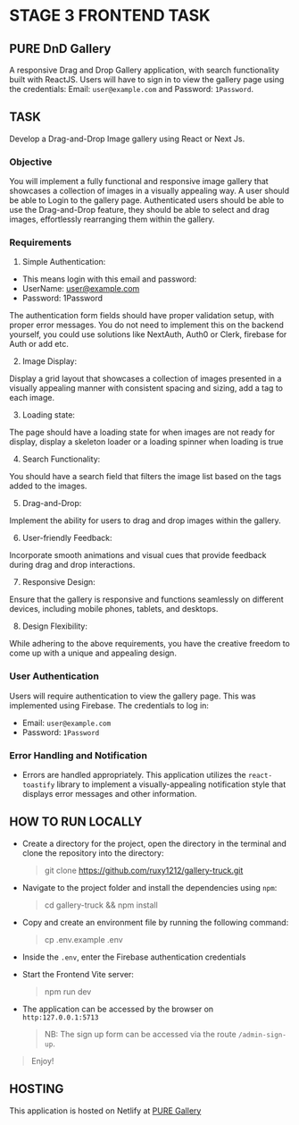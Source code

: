 # STAGE 3 FRONTEND TASK

## PURE DnD Gallery

A responsive Drag and Drop Gallery application, with search functionality built with ReactJS. Users will have to sign in to view the gallery page using the credentials: Email: `user@example.com` and Password: `1Password`.

## TASK

Develop a Drag-and-Drop Image gallery using React or Next Js.

### Objective

You will implement a fully functional and responsive image gallery that showcases a collection of images in a visually appealing way.
A user should be able to Login to the gallery page. Authenticated users should be able to use the Drag-and-Drop feature, they should be able to select and drag images, effortlessly rearranging them within the gallery.

### Requirements

1. Simple Authentication: 

- This means login with this email and password:
- UserName: user@example.com
- Password: 1Password

The authentication form fields should have proper validation setup, with proper error messages. You do not need to implement this on the backend yourself, you could use solutions like NextAuth, Auth0 or Clerk, firebase for Auth or add etc.

2. Image Display:

Display a grid layout that showcases a collection of images presented in a visually appealing manner with consistent spacing and sizing, add a tag to each image.

3. Loading state:

The page should have a loading state for when images are not ready for display, display a skeleton loader or a loading spinner when loading is true

4. Search Functionality:

You should have a search field that filters the image list based on the tags added to the images.

5. Drag-and-Drop:

Implement the ability for users to drag and drop images within the gallery.

6. User-friendly Feedback:

Incorporate smooth animations and visual cues that provide feedback during drag and drop interactions.

7. Responsive Design:

Ensure that the gallery is responsive and functions seamlessly on different devices, including mobile phones, tablets, and desktops.

8. Design Flexibility:

While adhering to the above requirements, you have the creative freedom to come up with a unique and appealing design.

### User Authentication

Users will require authentication to view the gallery page. This was implemented using Firebase.
The credentials to log in:
- Email: `user@example.com`
- Password: `1Password`

### Error Handling and Notification

- Errors are handled appropriately. This application utilizes the `react-toastify` library to implement a visually-appealing notification style that displays error messages and other information.

## HOW TO RUN LOCALLY

- Create a directory for the project, open the directory in the terminal and clone the repository into the directory:
    > git clone https://github.com/ruxy1212/gallery-truck.git
- Navigate to the project folder and install the dependencies using `npm`:
    > cd gallery-truck && npm install

- Copy and create an environment file by running the following command:
    > cp .env.example .env

- Inside the `.env`, enter the Firebase authentication credentials

- Start the Frontend Vite server:
    > npm run dev

- The application can be accessed by the browser on `http:127.0.0.1:5713`
    > NB: The sign up form can be accessed via the route `/admin-sign-up`.

> Enjoy!

## HOSTING

This application is hosted on Netlify at [PURE Gallery](https://puregallery.netlify.app)